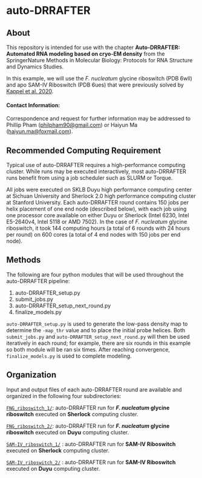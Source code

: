 # auto-DRRAFTER

## About

This repository is intended for use with the chapter **Auto-DRRAFTER: Automated RNA modeling based on cryo-EM density** from the SpringerNature Methods in Molecular Biology: Protocols for RNA Structure and Dynamics Studies.

In this example, we will use the  *F. nucleatum* glycine riboswitch (PDB 6wll) and apo SAM-IV Riboswitch (PDB 6ues) that were previously solved by [Kappel et al. 2020](https://www.nature.com/articles/s41592-020-0878-9).

#### Contact Information:

Correspondence and request for further information may be addressed to Phillip Pham (philpham90@gmail.com) or Haiyun Ma (haiyun.ma@foxmail.com).

## Recommended Computing Requirement

Typical use of auto-DRRAFTER requires a high-performance computing cluster. While runs may be executed interactively, most auto-DRRAFTER runs benefit from using a job scheduler such as SLURM or Torque.

All jobs were executed on SKLB Duyu high performance computing center at Sichuan University and Sherlock 2.0 high performance computing cluster at Stanford University. Each auto-DRRAFTER round contains 150 jobs per helix placement of one end node (described below), with each job using one processor core available on either Duyu or Sherlock (Intel 6230, Intel E5-2640v4, Intel 5118 or AMD 7502). In the case of *F. nucleatum* glycine riboswitch, it took 144 computing hours (a total of 6 rounds with 24 hours per round) on 600 cores (a total of 4 end nodes with 150 jobs per end node).  

## Methods

The following are four python modules that will be used throughout the auto-DRRAFTER pipeline: 

1. auto-DRRAFTER_setup.py
2. submit_jobs.py
3. auto-DRRAFTER_setup_next_round.py
4. finalize_models.py

`auto-DRRAFTER_setup.py` is used to generate the low-pass density map to determine the `-map_thr` value and to place the initial probe helices. Both `submit_jobs.py` and `auto-DRRAFTER_setup_next_round.py` will then be used iteratively in each round; for example, there are six rounds in this example so both module will be ran six times. After reaching convergence, `finalize_models.py` is used to complete modeling.

## Organization

Input and output files of each auto-DRRAFTER round are available and organized in the following four subdirectories:

[`FNG_riboswitch_1/`](https://github.com/auto-DRRAFTER/springer-chapter/tree/main/FNG_riboswitch_1):  auto-DRRAFTER run for ***F. nucleatum* glycine riboswitch** executed on **Sherlock** computing cluster.

[`FNG_riboswitch_2/`](https://github.com/auto-DRRAFTER/springer-chapter/tree/main/FNG_riboswitch_2): auto-DRRAFTER run for ***F. nucleatum* glycine riboswitch** executed on **Duyu** computing cluster.

[`SAM-IV_riboswitch_1/`](https://github.com/auto-DRRAFTER/springer-chapter/tree/main/SAM-IV_riboswitch_1) :  auto-DRRAFTER run for **SAM-IV Riboswitch** executed on **Sherlock** computing cluster.

[`SAM-IV_riboswitch_2/`](https://github.com/auto-DRRAFTER/springer-chapter/tree/main/SAM-IV_riboswitch_2) : auto-DRRAFTER run for **SAM-IV Riboswitch** executed on **Duyu** computing cluster.
